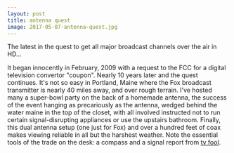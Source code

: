 ```yaml
---
layout: post
title: antenna quest
image: 2017-05-07-antenna-quest.jpg
---
```


The latest in the quest to get all major broadcast channels over the air in
HD...

<!--more-->

It began innocently in February, 2009 with a request to the FCC for a digital
television convertor "coupon". Nearly 10 years later and the quest continues.
It's not so easy in Portland, Maine where the Fox broadcast transmitter is
nearly 40 miles away, and over rough terrain. I've hosted many a super-bowl
party on the back of a homemade antenna, the success of the event hanging as
precariously as the antenna, wedged behind the water maine in the top of the
closet, with all involved instructed not to run certain signal-disrupting
appliances or use the upstairs bathroom. Finally, this dual antenna setup (one
just for Fox) and over a hundred feet of coax makes viewing reliable in all but
the harshest weather. Note the essential tools of the trade on the desk: a
compass and a signal report from [tv fool](https://www.tvfool.com).
